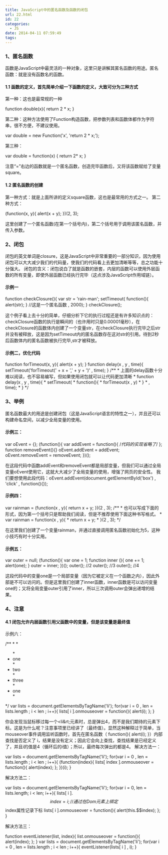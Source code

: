 ```yaml
---
title: JavaScript中的匿名函数及函数的闭包
url: 22.html
id: 22
categories:
  - JS
date: 2014-04-11 07:59:49
tags:
---
```


### 1、匿名函数

函数是JavaScript中最灵活的一种对象，这里只是讲解其匿名函数的用途。匿名函数：就是没有函数名的函数。

#### 1.1 函数的定义，首先简单介绍一下函数的定义，大致可分为三种方式

第一种：这也是最常规的一种

function double(x){
    return 2 * x;
}

第二种：这种方法使用了Function构造函数，把参数列表和函数体都作为字符串，很不方便，不建议使用。

var double = new Function('x', 'return 2 * x;');

第三种：

var double = function(x) { return 2* x; }

注意“=”右边的函数就是一个匿名函数，创造完毕函数后，又将该函数赋给了变量square。

#### 1.2 匿名函数的创建

第一种方式：就是上面所讲的定义square函数，这也是最常用的方式之一。 第二种方式：

(function(x, y){
    alert(x + y);
})(2, 3);

这里创建了一个匿名函数(在第一个括号内)，第二个括号用于调用该匿名函数，并传入参数。[](http://www.cnblogs.com/rainman/archive/2009/05/04/1448899.html#)

### 2、闭包

闭包的英文单词是closure，这是JavaScript中非常重要的一部分知识，因为使用闭包可以大大减少我们的代码量，使我们的代码看上去更加清晰等等，总之功能十分强大。 闭包的含义：闭包说白了就是函数的嵌套，内层的函数可以使用外层函数的所有变量，即使外层函数已经执行完毕（这点涉及JavaScript作用域链）。

#### 示例一

function checkClosure(){
    var str = 'rain-man';
    setTimeout(
        function(){ alert(str); } //这是一个匿名函数
    , 2000);
}
checkClosure();

这个例子看上去十分的简单，仔细分析下它的执行过程还是有许多知识点的：checkClosure函数的执行是瞬间的（也许用时只是0.00001毫秒），在checkClosure的函数体内创建了一个变量str，在checkClosure执行完毕之后str并没有被释放，这是因为setTimeout内的匿名函数存在这对str的引用。待到2秒后函数体内的匿名函数被执行完毕,str才被释放。

#### 示例二，优化代码

function forTimeout(x, y){
    alert(x + y);
}
function delay(x , y  , time){
    setTimeout('forTimeout(' +  x + ',' +  y + ')' , time);
}
/\*\*
 \* 上面的delay函数十分难以阅读，也不容易编写，但如果使用闭包就可以让代码更加清晰
 \* function delay(x , y , time){
 \*     setTimeout(
 \*         function(){
 \*             forTimeout(x , y)
 \*         }
 \*     , time);
 \* }
 */

[](http://www.cnblogs.com/rainman/archive/2009/05/04/1448899.html#)

### 3、举例

匿名函数最大的用途是创建闭包（这是JavaScript语言的特性之一），并且还可以构建命名空间，以减少全局变量的使用。

#### 示例三：

var oEvent = {};
(function(){
    var addEvent = function(){ /*代码的实现省略了*/ };
    function removeEvent(){}
    oEvent.addEvent = addEvent;
    oEvent.removeEvent = removeEvent;
})();

在这段代码中函数addEvent和removeEvent都是局部变量，但我们可以通过全局变量oEvent使用它，这就大大减少了全局变量的使用，增强了网页的安全性。 我们要想使用此段代码：oEvent.addEvent(document.getElementById('box') , 'click' , function(){});

#### 示例四：

var rainman = (function(x , y){
    return x + y;
})(2 , 3);
/\*\*
 \* 也可以写成下面的形式，因为第一个括号只是帮助我们阅读，但是不推荐使用下面这种书写格式。
 \* var rainman = function(x , y){
 \*    return x + y;
 \* }(2 , 3);
 */

在这里我们创建了一个变量rainman，并通过直接调用匿名函数初始化为5，这种小技巧有时十分实用。

#### 示例五：

var outer = null;
(function(){
    var one = 1;
    function inner (){
        one += 1;
        alert(one);
    }
    outer = inner;
})();
outer();    //2
outer();    //3
outer();    //4

这段代码中的变量one是一个局部变量（因为它被定义在一个函数之内），因此外部是不可以访问的。但是这里我们创建了inner函数，inner函数是可以访问变量one的；又将全局变量outer引用了inner，所以三次调用outer会弹出递增的结果。[](http://www.cnblogs.com/rainman/archive/2009/05/04/1448899.html#)

### 4、注意

#### 4.1 闭包允许内层函数引用父函数中的变量，但是该变量是最终值

示例六：

/\*\*
 \* <body>
 \* <ul>
 \*     <li>one</li>
 \*     <li>two</li>
 \*     <li>three</li>
 \*     <li>one</li>
 \* </ul>
 */
var lists = document.getElementsByTagName('li');
for(var i = 0 , len = lists.length ; i < len ; i++){
    lists\[ i \].onmouseover = function(){
        alert(i);
    };
}

你会发现当鼠标移过每一个<li&rt;元素时，总是弹出4，而不是我们期待的元素下标。这是为什么呢？注意事项里已经讲了（最终值）。显然这种解释过于简单，当mouseover事件调用监听函数时，首先在匿名函数（ function(){ alert(i); }）内部查找是否定义了 i，结果是没有定义；因此它会向上查找，查找结果是已经定义了，并且i的值是4（循环后的i值）；所以，最终每次弹出的都是4。 解决方法一：

var lists = document.getElementsByTagName('li');
for(var i = 0 , len = lists.length ; i < len ; i++){
    (function(index){
        lists\[ index \].onmouseover = function(){
            alert(index);
        };
    })(i);
}

解决方法二：

var lists = document.getElementsByTagName('li');
for(var i = 0, len = lists.length; i < len; i++){
    lists\[ i \].$$index = i;    //通过在Dom元素上绑定$$index属性记录下标
    lists\[ i \].onmouseover = function(){
        alert(this.$$index);
    };
}

解决方法三：

function eventListener(list, index){
    list.onmouseover = function(){
        alert(index);
    };
}
var lists = document.getElementsByTagName('li');
for(var i = 0 , len = lists.length ; i < len ; i++){
    eventListener(lists\[ i \] , i);
}